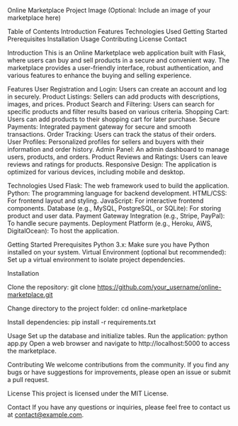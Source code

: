Online Marketplace
Project Image (Optional: Include an image of your marketplace here)

Table of Contents
Introduction
Features
Technologies Used
Getting Started
Prerequisites
Installation
Usage
Contributing
License
Contact

Introduction
This is an Online Marketplace web application built with Flask, where users can buy and sell products in a secure and convenient way. The marketplace provides a user-friendly interface, robust authentication, and various features to enhance the buying and selling experience.

Features
User Registration and Login: Users can create an account and log in securely.
Product Listings: Sellers can add products with descriptions, images, and prices.
Product Search and Filtering: Users can search for specific products and filter results based on various criteria.
Shopping Cart: Users can add products to their shopping cart for later purchase.
Secure Payments: Integrated payment gateway for secure and smooth transactions.
Order Tracking: Users can track the status of their orders.
User Profiles: Personalized profiles for sellers and buyers with their information and order history.
Admin Panel: An admin dashboard to manage users, products, and orders.
Product Reviews and Ratings: Users can leave reviews and ratings for products.
Responsive Design: The application is optimized for various devices, including mobile and desktop.

Technologies Used
Flask: The web framework used to build the application.
Python: The programming language for backend development.
HTML/CSS: For frontend layout and styling.
JavaScript: For interactive frontend components.
Database (e.g., MySQL, PostgreSQL, or SQLite): For storing product and user data.
Payment Gateway Integration (e.g., Stripe, PayPal): To handle secure payments.
Deployment Platform (e.g., Heroku, AWS, DigitalOcean): To host the application.

Getting Started
Prerequisites
Python 3.x: Make sure you have Python installed on your system.
Virtual Environment (optional but recommended): Set up a virtual environment to isolate project dependencies.

Installation

Clone the repository:
git clone https://github.com/your_username/online-marketplace.git

Change directory to the project folder:
cd online-marketplace

Install dependencies:
pip install -r requirements.txt

Usage
Set up the database and initialize tables.
Run the application:
python app.py
Open a web browser and navigate to http://localhost:5000 to access the marketplace.

Contributing
We welcome contributions from the community. If you find any bugs or have suggestions for improvements, please open an issue or submit a pull request.

License
This project is licensed under the MIT License.

Contact
If you have any questions or inquiries, please feel free to contact us at contact@example.com.
